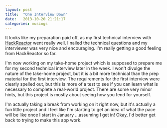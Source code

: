```yaml
---
layout: post
title:  "One Interview Down"
date:   2013-10-20 21:21:17
categories: musings
---
```


It looks like my preparation paid off, as my first technical interview with [HackReactor](hackreactor.com) went really well. I nailed the technical questions and my interviewer was very nice and encouraging. I'm really getting a good feeling from HackReactor so far.

I'm now working on my take-home project which is supposed to prepare me for my second technical interview later in the week. I won't divulge the nature of the take-home project, but it is a bit more technical than the prep material for the first interview. The requirements for the first interview were clearly spelled out, but this is more of a test to see if you can learn what is necessary to complete a real-world project. There are some very minor hints, but this project is mostly about seeing how you fend for yourself.

I'm actually taking a break from working on it right now, but it's actually a fun little project and I feel like I'm starting to get an idea of what the pace will be like once I start in January ...assuming I get in! Okay, I'd better get back to trying to make this app work.
